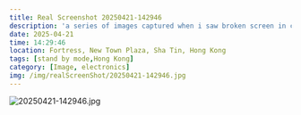 ```yaml
---
title: Real Screenshot 20250421-142946
description: 'a series of images captured when i saw broken screen in city'
date: 2025-04-21
time: 14:29:46 
location: Fortress, New Town Plaza, Sha Tin, Hong Kong 
tags: [stand by mode,Hong Kong]
category: [Image, electronics]
img: /img/realScreenShot/20250421-142946.jpg
---
```


![20250421-142946.jpg](/img/realScreenShot/20250421-142946.jpg)
